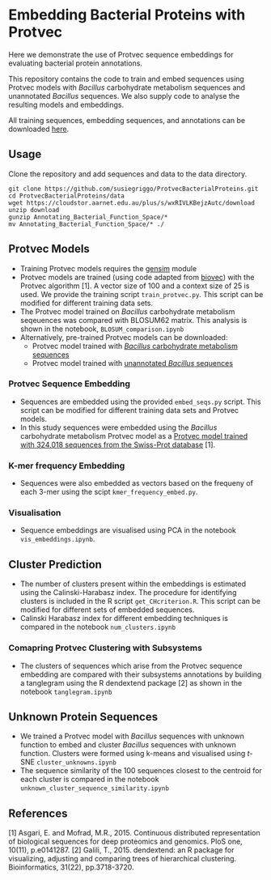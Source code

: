 # Embedding Bacterial Proteins with Protvec 

Here we demonstrate the use of Protvec sequence embeddings for evaluating bacterial protein annotations. 

This repository contains the code to train and embed sequences using Protvec models with _Bacillus_ carbohydrate metabolism sequences and unannotated _Bacillus_ sequences. We also supply code to analyse the resulting models and embeddings.  

All training sequences, embedding sequences, and annotations can be downloaded [here](https://cloudstor.aarnet.edu.au/plus/s/wxRIVLKBejzAutc/download). 

## Usage 

Clone the repository and add sequences and data to the data directory. 

```
git clone https://github.com/susiegriggo/ProtvecBacterialProteins.git
cd ProtvecBacterialProteins/data 
wget https://cloudstor.aarnet.edu.au/plus/s/wxRIVLKBejzAutc/download
unzip download 
gunzip Annotating_Bacterial_Function_Space/*
mv Annotating_Bacterial_Function_Space/* ./
```

## Protvec Models 
- Training Protvec models requires the [gensim](https://pypi.org/project/gensim/) module 
- Protvec models are trained (using code adapted from [biovec](https://github.com/kyu999/biovec)) with the Protvec algorithm [1]. A vector size of 100 and a context size of 25 is used. We provide the training script `train_protvec.py`. This script can be modified for different training data sets. 
- The Protvec model trained on _Bacillus_ carbohydrate metabolism seqeuences was compared with BLOSUM62 matrix. This analysis is shown in the notebook, `BLOSUM_comparison.ipynb`
- Alternatively, pre-trained Protvec models can be downloaded: 
  - Protvec model trained with [_Bacillus_ carbohydrate metabolism sequences](https://doi.org/10.25451/flinders.19770379)  
  - Protvec model trained with [unannotated _Bacillus_ sequences](https://doi.org/10.25451/flinders.19770742)  

### Protvec Sequence Embedding 
- Sequences are embedded using the provided `embed_seqs.py` script. This script can be modified for different training data sets and Protvec models. 
- In this study sequences were embedded using the _Bacillus_ carbohydrate metabolism Protvec model as a [Protvec model trained with 324,018 sequences from the Swiss-Prot database](http://dx.doi.org/10.7910/DVN/JMFHTN) [1]. 

### K-mer frequency Embedding 
- Sequences were also embedded as vectors based on the frequeny of each 3-mer using the scipt `kmer_frequency_embed.py`. 

### Visualisation 
- Sequence embeddings are visualised using PCA in the notebook `vis_embeddings.ipynb`. 

## Cluster Prediction 
- The number of clusters present within the embeddings is estimated using the Calinski-Harabasz index. The procedure for identifying clusters is included in the R script `get_CHcriterion.R`. This script can be modified for different sets of embedded sequences. 
- Calinski Harabasz index for different embedding techniques is compared in the notebook `num_clusters.ipynb`  

### Comapring Protvec Clustering with Subsystems 

- The clusters of sequences which arise from the Protvec sequence embedding are compared with their subsystems annotations by building a tanglegram using the R  dendextend package [2] as shown in the notebook `tanglegram.ipynb` 

## Unknown Protein Sequences 

- We trained a Protvec model with _Bacillus_ sequences with unknown function to embed and cluster _Bacillus_ sequences with unknown function. Clusters were formed using k-means and visualised using _t_-SNE `cluster_unknowns.ipynb`
- The sequence similarity of the 100 sequences closest to the centroid for each cluster is compared in the notebook `unknown_cluster_sequence_similarity.ipynb` 

## References 

[1] Asgari, E. and Mofrad, M.R., 2015. Continuous distributed representation of biological sequences for deep proteomics and genomics. PloS one, 10(11), p.e0141287.
[2] Galili, T., 2015. dendextend: an R package for visualizing, adjusting and comparing trees of hierarchical clustering. Bioinformatics, 31(22), pp.3718-3720.
